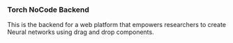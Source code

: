 ### Torch NoCode Backend


This is the backend for a web platform that empowers researchers to create Neural networks using drag and drop components.
